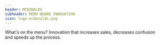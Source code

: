 ```yaml
---
header: MCDONALDS
subheader: MENU BOARD INNOVATION
icon: logo-mcdonalds.png
---
```

What's on the menu? Innovation that increases sales, decreases confusion and speeds up the process.
